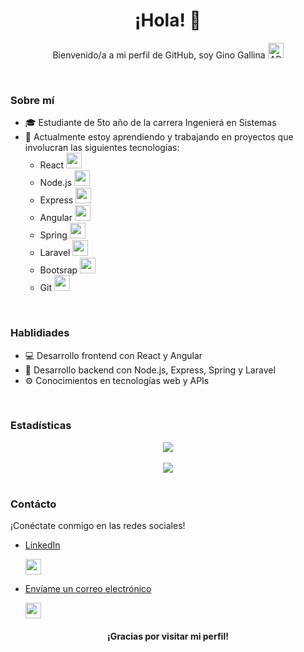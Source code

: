 

<h1 align='center'>¡Hola! 👋</h1>
  
<p align='center'>Bienvenido/a a mi perfil de GitHub, soy Gino Gallina <img src="https://upload.wikimedia.org/wikipedia/commons/4/48/Argentina_flag_icon.svg" alt="ARG flag" width="25" height="25" ></p>
<br>

<h3 align='left'>Sobre mí</h3>

- 🎓 Estudiante de 5to año de la carrera Ingenierá en Sistemas
- 🌱 Actualmente estoy aprendiendo y trabajando en proyectos que involucran las siguientes tecnologías:
  - React   <img src="https://cdn.jsdelivr.net/gh/devicons/devicon/icons/react/react-original.svg" height="25" alt="react logo"  />
  - Node.js  <img src="https://cdn.jsdelivr.net/gh/devicons/devicon/icons/nodejs/nodejs-original.svg" height="25" alt="react logo"  />
  - Express  <img src="https://cdn.jsdelivr.net/gh/devicons/devicon/icons/express/express-original.svg" height="25" alt="react logo"  />
  - Angular  <img src="https://cdn.jsdelivr.net/gh/devicons/devicon/icons/angular/angular-original.svg" height="25" alt="react logo"  />
  - Spring  <img src="https://cdn.jsdelivr.net/gh/devicons/devicon/icons/spring/spring-original.svg" height="25" alt="react logo"  />
  - Laravel  <img src="https://cdn.jsdelivr.net/gh/devicons/devicon/icons/laravel/laravel-original.svg" height="25" alt="react logo"  />
  - Bootsrap  <img src="https://cdn.jsdelivr.net/gh/devicons/devicon/icons/bootstrap/bootstrap-original.svg" height="25" alt="react logo"  />
  - Git  <img src="https://cdn.jsdelivr.net/gh/devicons/devicon/icons/git/git-original.svg" height="25" alt="react logo"  />
<br>

<h3 align='left'>Hablidiades</h3>

- 💻 Desarrollo frontend con React y Angular
- 🚀 Desarrollo backend con Node.js, Express, Spring y Laravel
- ⚙️ Conocimientos en tecnologías web y APIs
<br>
<h3 align='left'>Estadísticas</h3>

<div align='center'>
 <img src='https://github-readme-stats.vercel.app/api/top-langs/?username=GinoGallina&layout=compact&theme=dark'></img> 
</div>
<br>
<div align='center'>
 <img src='https://github-readme-stats.vercel.app/api?username=GinoGallina&show_icons=true&count_private=true&theme=dark'></img> 
</div>

<br>

<h3 align='left'>Contácto</h3>
¡Conéctate conmigo en las redes sociales!

- [LinkedIn](https://www.linkedin.com/in/gino-gallina-255296256/)<p>  </p> <a href="https://www.linkedin.com/in/gino-gallina-255296256/" target="_blank"><img src="https://raw.githubusercontent.com/maurodesouza/profile-readme-generator/master/src/assets/icons/social/linkedin/default.svg" width="25" height="25" alt="gmail logo"  /></a> 

- [Envíame un correo electrónico](mailto:ginogallina2002@gmail.com) <p>  </p> <a href="mailto:ginogallina2002@gmail.com" target="_blank"><img src="https://raw.githubusercontent.com/maurodesouza/profile-readme-generator/master/src/assets/icons/social/gmail/default.svg" width="25" height="25" alt="gmail logo"  /></a> 

<h4 align='center'>¡Gracias por visitar mi perfil!</h4>

